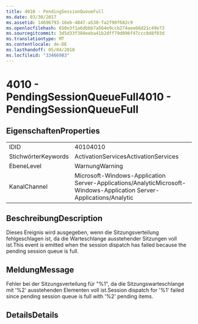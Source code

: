 ```yaml
---
title: 4010 - PendingSessionQueueFull
ms.date: 03/30/2017
ms.assetid: 14696793-16eb-4847-a530-fa2f90f682c9
ms.openlocfilehash: 650e3f1a6dbbb7a564e9ccb274aee66d21c49e73
ms.sourcegitcommit: 3d5d33f384eeba41b2dff79d096f47ccc8d8f03d
ms.translationtype: MT
ms.contentlocale: de-DE
ms.lasthandoff: 05/04/2018
ms.locfileid: "33466983"
---
```

# <a name="4010---pendingsessionqueuefull"></a><span data-ttu-id="595af-102">4010 - PendingSessionQueueFull</span><span class="sxs-lookup"><span data-stu-id="595af-102">4010 - PendingSessionQueueFull</span></span>
## <a name="properties"></a><span data-ttu-id="595af-103">Eigenschaften</span><span class="sxs-lookup"><span data-stu-id="595af-103">Properties</span></span>  
  
|||  
|-|-|  
|<span data-ttu-id="595af-104">ID</span><span class="sxs-lookup"><span data-stu-id="595af-104">ID</span></span>|<span data-ttu-id="595af-105">4010</span><span class="sxs-lookup"><span data-stu-id="595af-105">4010</span></span>|  
|<span data-ttu-id="595af-106">Stichwörter</span><span class="sxs-lookup"><span data-stu-id="595af-106">Keywords</span></span>|<span data-ttu-id="595af-107">ActivationServices</span><span class="sxs-lookup"><span data-stu-id="595af-107">ActivationServices</span></span>|  
|<span data-ttu-id="595af-108">Ebene</span><span class="sxs-lookup"><span data-stu-id="595af-108">Level</span></span>|<span data-ttu-id="595af-109">Warnung</span><span class="sxs-lookup"><span data-stu-id="595af-109">Warning</span></span>|  
|<span data-ttu-id="595af-110">Kanal</span><span class="sxs-lookup"><span data-stu-id="595af-110">Channel</span></span>|<span data-ttu-id="595af-111">Microsoft-Windows-Application Server-Applications/Analytic</span><span class="sxs-lookup"><span data-stu-id="595af-111">Microsoft-Windows-Application Server-Applications/Analytic</span></span>|  
  
## <a name="description"></a><span data-ttu-id="595af-112">Beschreibung</span><span class="sxs-lookup"><span data-stu-id="595af-112">Description</span></span>  
 <span data-ttu-id="595af-113">Dieses Ereignis wird ausgegeben, wenn die Sitzungsverteilung fehlgeschlagen ist, da die Warteschlange ausstehender Sitzungen voll ist.</span><span class="sxs-lookup"><span data-stu-id="595af-113">This event is emitted when the session dispatch has failed because the pending session queue is full.</span></span>  
  
## <a name="message"></a><span data-ttu-id="595af-114">Meldung</span><span class="sxs-lookup"><span data-stu-id="595af-114">Message</span></span>  
 <span data-ttu-id="595af-115">Fehler bei der Sitzungsverteilung für "%1", da die Sitzungswarteschlange mit '%2' ausstehenden Elementen voll ist.</span><span class="sxs-lookup"><span data-stu-id="595af-115">Session dispatch for '%1' failed since pending session queue is full with '%2' pending items.</span></span>  
  
## <a name="details"></a><span data-ttu-id="595af-116">Details</span><span class="sxs-lookup"><span data-stu-id="595af-116">Details</span></span>
